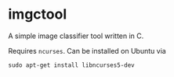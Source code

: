 # imgctool

A simple image classifier tool written in C.

Requires `ncurses`. Can be installed on Ubuntu via

    sudo apt-get install libncurses5-dev
